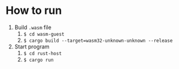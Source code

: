 # How to run

1. Build `.wasm` file
   1. `$ cd wasm-guest`
   1. `$ cargo build --target=wasm32-unknown-unknown --release`
1. Start program
   1. `$ cd rust-host`
   1. `$ cargo run`
